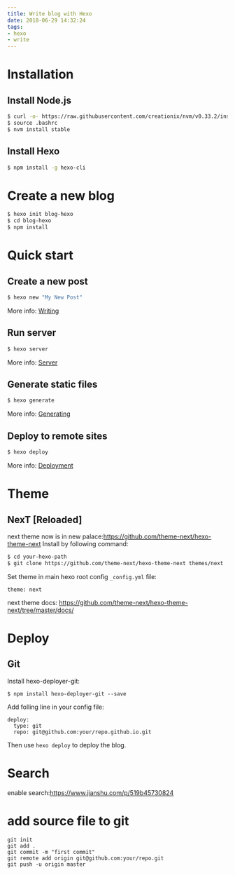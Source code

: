 ```yaml
---
title: Write blog with Hexo
date: 2018-06-29 14:32:24
tags:
- hexo
- write
---
```


# Installation

## Install Node.js

``` bash
$ curl -o- https://raw.githubusercontent.com/creationix/nvm/v0.33.2/install.sh | bash
$ source .bashrc
$ nvm install stable
```

## Install Hexo

``` bash
$ npm install -g hexo-cli
```

# Create a new blog

``` bash
$ hexo init blog-hexo
$ cd blog-hexo
$ npm install
```

# Quick start
## Create a new post

``` bash
$ hexo new "My New Post"
```

More info: [Writing](https://hexo.io/docs/writing.html)

## Run server

``` bash
$ hexo server
```

More info: [Server](https://hexo.io/docs/server.html)

## Generate static files

``` bash
$ hexo generate
```

More info: [Generating](https://hexo.io/docs/generating.html)

## Deploy to remote sites

``` bash
$ hexo deploy
```

More info: [Deployment](https://hexo.io/docs/deployment.html)

# Theme
## NexT [Reloaded]
next theme now is in new palace:https://github.com/theme-next/hexo-theme-next
Install by following command:
``` bash
$ cd your-hexo-path
$ git clone https://github.com/theme-next/hexo-theme-next themes/next
```
Set theme in main hexo root config ``_config.yml`` file:
```
theme: next
```

next theme docs: https://github.com/theme-next/hexo-theme-next/tree/master/docs/

# Deploy
## Git
Install hexo-deployer-git:
```
$ npm install hexo-deployer-git --save
```
Add folling line in your config file:
```
deploy:
  type: git
  repo: git@github.com:your/repo.github.io.git
```
Then use ``hexo deploy`` to deploy the blog.

# Search
enable search:https://www.jianshu.com/p/519b45730824

# add source file to git
```
git init
git add .
git commit -m "first commit"
git remote add origin git@github.com:your/repo.git
git push -u origin master
```
